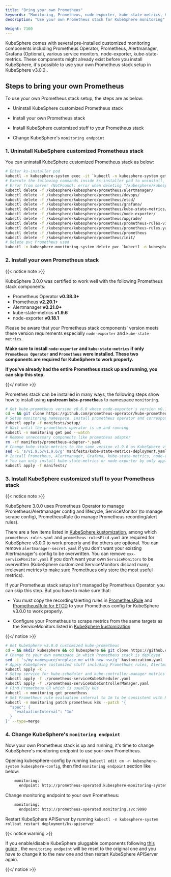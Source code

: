```yaml
---
title: "Bring your own Prometheus"
keywords: "Monitoring, Prometheus, node-exporter, kube-state-metrics, KubeSphere, Kubernetes"
description: "Use your own Prometheus stack for KubeSphere monitoring"

Weight: 7100
---
```


KubeSphere comes with several pre-installed customized monitoring components including Prometheus Operator, Prometheus, Alertmanager, Grafana (Optional), various service monitors, node-exporter, kube-state-metrics. These components might already exist before you install KubeSphere, it's possible to use your own Prometheus stack setup in KubeSphere v3.0.0 .

## Steps to bring your own Prometheus

To use your own Prometheus stack setup, the steps are as below:

- Uninstall KubeSphere customized Prometheus stack

- Install your own Prometheus stack

- Install KubeSphere customized stuff to your Prometheus stack

- Change KubeSphere's `monitoring endpoint`

### 1. Uninstall KubeSphere customized Prometheus stack

You can uninstall KubeSphere customized Prometheus stack as below:

```bash
# Enter ks-installer pod
kubectl -n kubesphere-system exec -it `kubectl -n kubesphere-system get pod|grep ks-installer|awk '{print $1}'` -- /bin/sh
# Execute the following commands inside ks-installer pod to uninstall, pls ignore errors like below:
# Error from server (NotFound): error when deleting "/kubesphere/kubesphere/prometheus/xx/xxx.yaml": xxx "xxx" not found
kubectl delete -f /kubesphere/kubesphere/prometheus/alertmanager/
kubectl delete -f /kubesphere/kubesphere/prometheus/devops/
kubectl delete -f /kubesphere/kubesphere/prometheus/etcd/
kubectl delete -f /kubesphere/kubesphere/prometheus/grafana/
kubectl delete -f /kubesphere/kubesphere/prometheus/kube-state-metrics/
kubectl delete -f /kubesphere/kubesphere/prometheus/node-exporter/
kubectl delete -f /kubesphere/kubesphere/prometheus/upgrade/
kubectl delete -f /kubesphere/kubesphere/prometheus/prometheus-rules-v1.16\+.yaml
kubectl delete -f /kubesphere/kubesphere/prometheus/prometheus-rules.yaml
kubectl delete -f /kubesphere/kubesphere/prometheus/prometheus
kubectl delete -f /kubesphere/kubesphere/prometheus/init/
# Delete pvc Prometheus used
kubectl -n kubesphere-monitoring-system delete pvc `kubectl -n kubesphere-monitoring-system get pvc | grep -v VOLUME | awk '{print $1}' |  tr '\n' ' '`
```

### 2. Install your own Prometheus stack

{{< notice note >}}

KubeSphere 3.0.0 was certified to work well with the following Prometheus stack components:

- Prometheus Operator **v0.38.3+**
- Prometheus **v2.20.1+**
- Alertmanager **v0.21.0+**
- kube-state-metrics **v1.9.6**
- node-exporter **v0.18.1**

Please be aware that your Prometheus stack components' version meets these version requirements especially `node-exporter` and `kube-state-metrics`.

**Make sure to install `node-exporter` and `kube-state-metrics` if only `Prometheus Operator` and `Prometheus` were installed. These two components are required for KubeSphere to work properly.**

**If you've already had the entire Prometheus stack up and running, you can skip this step.**

{{</ notice >}}

Promethes stack can be installed in many ways, the following steps show how to install using **upstream `kube-prometheus`** to namespace `monitoring`.

```bash
# Get kube-prometheus version v0.6.0 whose node-exporter's version v0.18.1 matches the one KubeSphere v3.0.0 used
cd ~ && git clone https://github.com/prometheus-operator/kube-prometheus.git && cd kube-prometheus && git checkout tags/v0.6.0 -b v0.6.0
# Setup monitoring namespace, install prometheus operator and corresponding roles
kubectl apply -f manifests/setup/
# Wait until the prometheus operator is up and running
kubectl -n monitoring get pod --watch
# Remove unnecessary components like prometheus adapter
rm -rf manifests/prometheus-adapter-*.yaml
# Change kube-state-metrics to the same version v1.9.6 as KubeSphere v3.0.0 used
sed -i 's/v1.9.5/v1.9.6/g' manifests/kube-state-metrics-deployment.yaml
# Install Prometheus, Alertmanager, Grafana, kube-state-metrics, node-exporter
# You can only install kube-state-metrics or node-exporter by only applying yaml files kube-state-metrics-*.yaml or node-exporter-*.yaml
kubectl apply -f manifests/
```

### 3. Install KubeSphere customized stuff to your Prometheus stack

{{< notice note >}}

KubeSphere 3.0.0 uses Prometheus Operator to manage Prometheus/Alertmanager config and lifecycle, ServiceMonitor (to manage scrape config), PrometheusRule (to manage Prometheus recording/alert rules).

There are a few items listed in [KubeSphere kustomization](https://github.com/kubesphere/kube-prometheus/blob/ks-v3.0/kustomize/kustomization.yaml), among which `prometheus-rules.yaml` and `prometheus-rulesEtcd.yaml` are required for KubeSphere v3.0.0 to work properly and the others are optional. You can remove `alertmanager-secret.yaml` if you don't want your existing Alertmanager's config to be overwritten. You can remove `xxx-serviceMonitor.yaml` if you don't want your own `ServiceMonitors` to be overwritten (KubeSphere customized ServiceMonitors discard many irrelevant metrics to make sure Promethues only store the most useful metrics).

If your Prometheus stack setup isn't managed by Prometheus Operator, you can skip this step. But you have to make sure that:

- You must copy the recording/alerting rules in [PrometheusRule](https://github.com/kubesphere/kube-prometheus/blob/ks-v3.0/kustomize/prometheus-rules.yaml) and [PrometheusRule for ETCD](https://github.com/kubesphere/kube-prometheus/blob/ks-v3.0/kustomize/prometheus-rulesEtcd.yaml) to your Prometheus config for KubeSphere v3.0.0 to work properly.

- Configure your Prometheus to scrape metrics from the same targets as the ServiceMonitors listed in [KubeSphere kustomization](https://github.com/kubesphere/kube-prometheus/blob/ks-v3.0/kustomize/kustomization.yaml)

{{</ notice >}}

```bash
# Get KubeSphere v3.0.0 customized kube-prometheus
cd ~ && mkdir kubesphere && cd kubesphere && git clone https://github.com/kubesphere/kube-prometheus.git && cd kube-prometheus/kustomize
# Change to your own namespace in which Prometheus stack is deployed
sed -i 's/my-namespace/<replace-me-with-new-ns>/g' kustomization.yaml
# Apply KubeSphere customized stuff including Promethues rules, Alertmanager config, various ServiceMonitors.  
kubectl apply -k .
# Setup service for kube-scheduler and kube-controller-manager metrics exposure
kubectl apply -f ./prometheus-serviceKubeScheduler.yaml
kubectl apply -f ./prometheus-serviceKubeControllerManager.yaml
# Find Prometheus CR which is usually k8s
kubectl -n monitoring get prometheus
# Set Prometheus rule evaluation interval to 1m to be consistent with KubeSphere v3.0.0 customized ServiceMonitor, rule evaluation interval should be greater or equal to scrape interval.
kubectl -n monitoring patch prometheus k8s --patch '{
  "spec": {
    "evaluationInterval": "1m"
  }
}' --type=merge
```

### 4. Change KubeSphere's `monitoring endpoint`

Now your own Prometheus stack is up and running, it's time to change KubeSphere's monitoring endpoint to use your own Prometheus.

Opening kubesphere-config by running `kubectl edit cm -n kubesphere-system kubesphere-config`, then find `monitoring endpoint` section like below:

```bash
    monitoring:
      endpoint: http://prometheus-operated.kubesphere-monitoring-system.svc:9090
```

Change monitoring endpoint to your own Prometheus:

```bash
    monitoring:
      endpoint: http://prometheus-operated.monitoring.svc:9090
```

Restart KubeSphere APIServer by running `kubectl -n kubesphere-system rollout restart deployment/ks-apiserver`

{{< notice warning >}}

If you enable/disable KubeSphere pluggable components following [this guide](https://kubesphere.io/docs/pluggable-components/overview/) , the `monitoring endpoint` will be reset to the original one and you have to change it to the new one and then restart KubeSphere APIServer again.

{{</ notice >}}